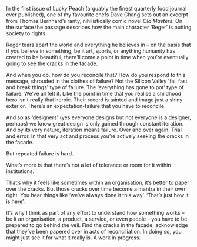 In the first issue of Lucky Peach (arguably the finest quarterly food journal ever published), one of my favourite chefs Dave Chang sets out an excerpt from Thomas Bernhard’s ranty, nihilistically comic novel *Old Masters*. On the surface the passage describes how the main character ‘Reger’ is putting society to rights.

Reger tears apart the world and everything he believes in – on the basis that if you believe in something, be it art, sports, or anything humanity has created to be beautiful, there’ll come a point in time when you’re eventually going to see the cracks in the facade.

And when you do, how do you reconcile that? How do you respond to this message, shrouded in the clothes of failure? Not the Silicon Valley 'fail fast and break things' type of failure. The ‘everything has gone to pot’ type of failure. We’ve all felt it. Like the point in time that you realise a childhood hero isn’t really that heroic. Their record is tainted and image just a shiny exterior. There’s an expectation-failure that you have to reconcile.

And so as ‘designers' (yes everyone designs but not everyone is a designer, perhaps) we know great design is only gained through constant iteration. And by its very nature, iteration means failure. Over and over again. Trial and error. In that very act and process you’re actively seeking the cracks in the facade.

But repeated failure is hard.

What’s more is that there’s not a lot of tolerance or room for it within institutions.

That’s why it feels like sometimes within an organisation, it’s better to paper over the cracks. But those cracks over time become a mantra in their own right. You hear things like ‘we’ve always done it this way’. ‘That’s just how it is here’.

It’s why I think as part of any effort to understand how something works – be it an organisation, a product, a service, or even people – you have to be prepared to go behind the veil. Find the cracks in the facade, acknowledge that they’ve been papered over in acts of reconciliation. In doing so, you might just see it for what it really is. A work in progress.
